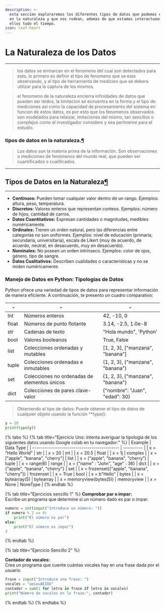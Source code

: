 ```yaml
---
description: >-
  esta seccion exploraremos los diferentes tipos de datos que podemos encontrar
  en la naturaleza y que nos rodean, ademas de que estamos interactuando con
  ellos todo el tiempo.
icon: leaf-heart
---
```


# La Naturaleza de los Datos

***

> los datos se enmarcan en el fenomeno del cual son detectados para esto, lo primero es definir el tipo de fenomeno que se esta observando, y el tipo de herramienta de medicion que se debera utilizar para la captura de los mismos.

> el fenomeno de la naturaleza encierra infinidades de datos que pueden ser leidos, la limitacion se ecnuentra en la forma y el tipo de mediciones asi como la capacidad de procesamiento del sistema en funcion de estos datos, es por esto que los fenomenos observados son modelados para relaizar, imitaciones del mismo, tan sencillos o complejos como el investigador considere y sea pertinenre para el estudio.

### tipos de datos en la naturaleza.[¶](broken-reference) <a href="#tipos-de-datos-en-la-naturaleza" id="tipos-de-datos-en-la-naturaleza"></a>

> Los datos son la materia prima de la información. Son observaciones o mediciones de fenómenos del mundo real, que pueden ser cuantificados o cualificados.

***

## **Tipos de Datos en la Naturaleza**[**¶**](broken-reference)

***

* **Continuos:** Pueden tomar cualquier valor dentro de un rango. Ejemplos: altura, peso, temperatura.
* **Discretos:** Valores enteros que representan conteos. Ejemplos: número de hijos, cantidad de carros.
* **Datos Cuantitativos:** Expresan cantidades o magnitudes, medibles numéricamente.
* **Ordinales:** Tienen un orden natural, pero las diferencias entre categorías no son uniformes. Ejemplos: nivel de educación (primaria, secundaria, universitaria), escala de Likert (muy de acuerdo, de acuerdo, neutral, en desacuerdo, muy en desacuerdo).
* **Nominales:** No poseen un orden intrínseco. Ejemplos: color de ojos, género, tipo de sangre.
* **Datos Cualitativos:** Describen cualidades o características y no se miden numéricamente.

### **Manejo de Datos en Python: Tipologías de Datos**

Python ofrece una variedad de tipos de datos para representar información de manera eficiente. A continuación, te presento un cuadro comparativo:

<table data-view="cards"><thead><tr><th>-</th><th>-</th><th>-</th></tr></thead><tbody><tr><td>Int</td><td>Números enteros</td><td>42, -10, 0</td></tr><tr><td>float</td><td>Números de punto flotante</td><td>3.14, -2.5, 1.0e-8</td></tr><tr><td>str</td><td>Cadenas de texto</td><td>"Hola mundo", 'Python'</td></tr><tr><td>bool</td><td>Valores booleanos</td><td>True, False</td></tr><tr><td>list</td><td>Colecciones ordenadas y mutables</td><td>[1, 2, 3], ["manzana", "banana"]</td></tr><tr><td>tuple</td><td>Colecciones ordenadas e inmutables</td><td>(1, 2, 3), ("manzana", "banana")</td></tr><tr><td>set</td><td>Colecciones no ordenadas de elementos únicos</td><td>{1, 2, 3}, {"manzana", "banana"}</td></tr><tr><td>dict</td><td>Colecciones de pares clave-valor</td><td>{"nombre": "Juan", "edad": 30}</td></tr></tbody></table>

> Obteniendo el tipo de datos: Puede obtener el tipo de datos de cualquier objeto usando la función \*\*type():

```python
y = 10
print(type(y))
```

{% tabs %}
{% tab title="Ejercicio Uno: intenta averiguar la tipologia de los siguientes datos usando Google colab en tu navegador:" %}
| Example                                      | Data Type  |
| -------------------------------------------- | ---------- |
| x = "Hello World"                            | str        |
| x = 20                                       | int        |
| x = 20.5                                     | float      |
| x = 1j                                       | complex    |
| x = \["apple", "banana", "cherry"]           | list       |
| x = ("apple", "banana", "cherry")            | tuple      |
| x = range(6)                                 | range      |
| x = {"name" : "John", "age" : 36}            | dict       |
| x = {"apple", "banana", "cherry"}            | set        |
| x = frozenset({"apple", "banana", "cherry"}) | frozenset  |
| x = True                                     | bool       |
| x = b"Hello"                                 | bytes      |
| x = bytearray(5)                             | bytearray  |
| x = memoryview(bytes(5))                     | memoryview |
| x = None                                     | NoneType   |
{% endtab %}

{% tab title="Ejercicios sencillo 1" %}
**Comprobar par o impar:**\
Escribe un programa que determine si un número dado es par o impar.

```python
numero = int(input("Introduce un número: "))
if numero % 2 == 0:
    print("El número es par")
else:
    print("El número es impar")
3
```
{% endtab %}

{% tab title="Ejercicio Sencillo 2" %}


**Contador de vocales:**\
Crea un programa que cuente cuántas vocales hay en una frase dada por el usuario.

```python
frase = input("Introduce una frase: ")
vocales = "aeiouAEIOU"
contador = sum(1 for letra in frase if letra in vocales)
print("Número de vocales en la frase:", contador)
```
{% endtab %}
{% endtabs %}

